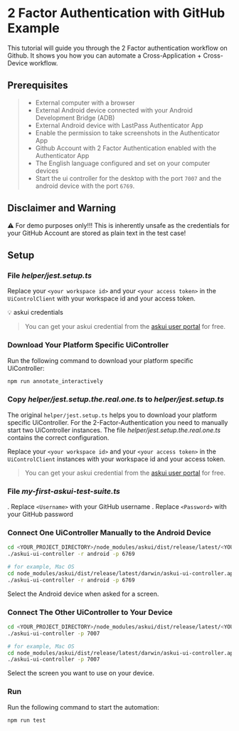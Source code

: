 # 2 Factor Authentication with GitHub Example

This tutorial will guide you through the 2 Factor authentication workflow on Github.
It shows you how you can automate a Cross-Application + Cross-Device workflow. 

## Prerequisites

> * External computer with a browser
> * External Android device connected with your Android Development Bridge (ADB)
> * External Android device with LastPass Authenticator App
> * Enable the permission to take screenshots in the Authenticator App
> * Github Account with 2 Factor Authentication enabled with the Authenticator App
> * The English language configured and set on your computer devices
> * Start the ui controller for the desktop with the port `7007` and the android device with the port `6769`.

## Disclaimer and Warning

:warning: For demo purposes only!!! This is inherently unsafe as the credentials for your GitHub Account are stored as plain text in the test case!

## Setup

### File _helper/jest.setup.ts_

Replace your `<your workspace id>` and your `<your access token>` in the `UiControlClient` with your workspace id and your access token.

💡 askui credentials

> You can get your askui credential from the [askui user portal](https://app.askui.com/) for free.

### Download Your Platform Specific UiController

Run the following command to download your platform specific UiController:

```bash
npm run annotate_interactively
```

### Copy _helper/jest.setup.the.real.one.ts_ to _helper/jest.setup.ts_

The original `helper/jest.setup.ts` helps you to download your platform specific UiController.
For the 2-Factor-Authentication you need to manually start two UiController instances.
The file _helper/jest.setup.the.real.one.ts_ contains the correct configuration.

Replace your `<your workspace id>` and your `<your access token>` in the `UiControlClient` instances with your workspace id and your access token.

> You can get your askui credential from the [askui user portal](https://app.askui.com/) for free.

### File _my-first-askui-test-suite.ts_

. Replace `<Username>` with your GitHub username
. Replace `<Password>` with your GitHub password

### Connect One UiController Manually to the Android Device

```bash
cd <YOUR_PROJECT_DIRECTORY>/node_modules/askui/dist/release/latest/<YOUR_PLATFORM>
./askui-ui-controller -r android -p 6769

# for example, Mac OS
cd node_modules/askui/dist/release/latest/darwin/askui-ui-controller.app/Contents/MacOS/
./askui-ui-controller -r android -p 6769
```

Select the Android device when asked for a screen.

### Connect The Other UiController to Your Device

```bash
cd <YOUR_PROJECT_DIRECTORY>/node_modules/askui/dist/release/latest/<YOUR_PLATFORM>
./askui-ui-controller -p 7007

# for example, Mac OS
cd node_modules/askui/dist/release/latest/darwin/askui-ui-controller.app/Contents/MacOS/
./askui-ui-controller -p 7007
```

Select the screen you want to use on your device.

### Run

Run the following command to start the automation:

```bash
npm run test
```
